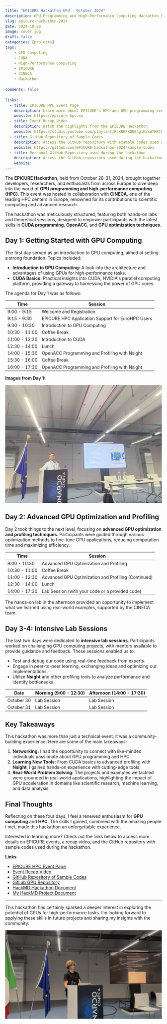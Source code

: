 ```yaml
---
title: "EPICURE Hackathon GPU - October 2024"
description: GPU Programming and High-Performance Computing Hackathon hosted by EPICURE and CINECA
slug: epicure-hackathon-2024
date: 2024-10-28
image: cover.jpg
draft: false
categories: [projects]
tags:
    - GPU Computing
    - CUDA
    - High-Performance Computing
    - EPICURE
    - CINECA
    - Hackathon

comments: false

links:
  - title: EPICURE HPC Event Page
    description: Learn more about EPICURE's HPC and GPU programming events
    website: https://epicure-hpc.eu
  - title: Event Recap Video
    description: Watch the highlights from the EPICURE Hackathon
    website: https://studio.youtube.com/playlist/PLK8EFKQQE4giKzxWYMXTO5niRR4t380hR/videos
  - title: GitHub Repository of Sample Codes
    description: Access the GitHub repository with example codes used during the hackathon
    website: https://github.com/EPICURE-hackathon-2024/sample-codes
  - title: Personal GitHub Repository used during the hackathon
    description: Access the GitHub repository used during the hackathon
    website: 
---
```


The **EPICURE Hackathon**, held from October 28-31, 2024, brought together developers, researchers, and enthusiasts from across Europe to dive deep into the world of **GPU programming and high-performance computing (HPC)**. This event was hosted in collaboration with **CINECA**, one of the leading HPC centers in Europe, renowned for its contributions to scientific computing and advanced research.

The hackathon was meticulously structured, featuring both hands-on labs and theoretical sessions, designed to empower participants with the latest skills in **CUDA programming**, **OpenACC**, and **GPU optimization techniques**.

## Day 1: Getting Started with GPU Computing
The first day served as an introduction to GPU computing, aimed at setting a strong foundation. Topics included:
- **Introduction to GPU Computing:** A look into the architecture and advantages of using GPUs for high-performance tasks.
- **CUDA Basics:** Practical insights into CUDA, NVIDIA's parallel computing platform, providing a gateway to harnessing the power of GPU cores.

The agenda for Day 1 was as follows:
  
| Time          | Session |
|---------------|---------|
| 9:00 - 9:15   | Welcome and Registration |
| 9:15 - 9:30   | EPICURE HPC Application Support for EuroHPC Users |
| 9:30 - 10:30  | Introduction to GPU Computing |
| 10:30 - 11:00 | Coffee Break |
| 11:00 - 12:30 | Introduction to CUDA |
| 12:30 - 14:00 | Lunch |
| 14:00 - 15:30 | OpenACC Programming and Profiling with Nsight |
| 15:30 - 16:00 | Coffee Break |
| 16:00 - 17:30 | OpenACC Programming and Profiling with Nsight |

**Images from Day 1:**

![Theory Part: Introduction to CUDA and GPU Programming](1.jpg)

## Day 2: Advanced GPU Optimization and Profiling

Day 2 took things to the next level, focusing on **advanced GPU optimization and profiling techniques**. Participants were guided through various optimization methods to fine-tune GPU applications, reducing computation time and maximizing efficiency.

| Time          | Session |
|---------------|---------|
| 9:00 - 10:30  | Advanced GPU Optimization and Profiling |
| 10:30 - 11:00 | Coffee Break |
| 11:00 - 12:30 | Advanced GPU Optimization and Profiling (Continued) |
| 12:30 - 14:00 | Lunch |
| 14:00 - 17:30 | Lab Session (with your code or a provided code) |

The hands-on lab in the afternoon provided an opportunity to implement what we learned using real-world examples, supported by the CINECA team.

## Day 3-4: Intensive Lab Sessions

The last two days were dedicated to **intensive lab sessions**. Participants worked on challenging GPU computing projects, with mentors available to provide guidance and feedback. These sessions enabled us to:
- Test and debug our code using real-time feedback from experts.
- Engage in peer-to-peer learning, exchanging ideas and optimizing our implementations.
- Utilize **Nsight** and other profiling tools to analyze performance and identify bottlenecks.

| Date       | Morning (9:00 - 12:30) | Afternoon (14:00 - 17:30) |
|------------|-------------------------|----------------------------|
| October 30 | Lab Session             | Lab Session                |
| October 31 | Lab Session             | Lab Session                |

## Key Takeaways

This hackathon was more than just a technical event; it was a community-building experience. Here are some of the main takeaways:
1. **Networking:** I had the opportunity to connect with like-minded individuals passionate about GPU programming and HPC.
2. **Learning New Tools:** From CUDA basics to advanced profiling with **Nsight**, I gained hands-on experience with cutting-edge tools.
3. **Real-World Problem Solving:** The projects and examples we tackled were grounded in real-world applications, highlighting the impact of GPU acceleration in domains like scientific research, machine learning, and data analysis.

## Final Thoughts

Reflecting on these four days, I feel a renewed enthusiasm for **GPU computing** and **HPC**. The skills I gained, combined with the amazing people I met, made this hackathon an unforgettable experience.

Interested in learning more? Check out the links below to access more details on EPICURE events, a recap video, and the GitHub repository with sample codes used during the hackathon.

**Links**

- [EPICURE HPC Event Page](https://epicure-hpc.eu)
- [Event Recap Video](https://www.youtube.com/watch?v=EPICURE_hackathon2024)
- [GitHub Repository of Sample Codes](https://github.com/EPICURE-hackathon-2024/sample-codes)
- [GitLab GPU Repository](https://gitlab.hpc.cineca.it/training/epicure-gpu-hackathon.git)
- [HackMD Hackathon Document](https://hackmd.io/@epicurehack/r1qTnKXgyl)
- [My HackMD Project Document](https://hackmd.io/rEH9zDu1RAK4xhwNrBVpKA?view)

---

This hackathon has certainly sparked a deeper interest in exploring the potential of GPUs for high-performance tasks. I’m looking forward to applying these skills in future projects and sharing my insights with the community.

![Me Presenting our results of the Lab sessions of the two days before](3.jpeg)



